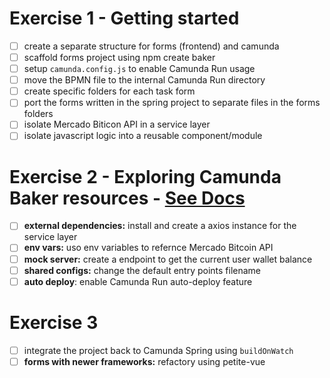 # Exercise 1 - Getting started
- [ ] create a separate structure for forms (frontend) and camunda
- [ ] scaffold forms project using npm create baker
- [ ] setup `camunda.config.js` to enable Camunda Run usage
- [ ] move the BPMN file to the internal Camunda Run directory
- [ ] create specific folders for each task form
- [ ] port the forms written in the spring project to separate files in the forms folders
- [ ] isolate Mercado Biticon API in a service layer
- [ ] isolate javascript logic into a reusable component/module

# Exercise 2 - Exploring Camunda Baker resources - [See Docs](https://cam-baker.netlify.app)
- [ ] **external dependencies:** install and create a axios instance for the service layer
- [ ] **env vars:** uso env variables to refernce Mercado Bitcoin API
- [ ] **mock server:** create a endpoint to get the current user wallet balance
- [ ] **shared configs:** change the default entry points filename
- [ ] **auto deploy**: enable Camunda Run auto-deploy feature

# Exercise 3
- [ ] integrate the project back to Camunda Spring using `buildOnWatch`
- [ ] **forms with newer frameworks:** refactory using petite-vue